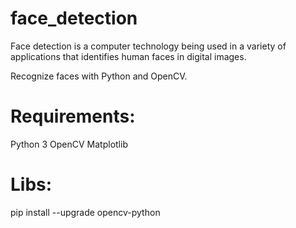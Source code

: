 # face_detection

Face detection is a computer technology being used in a variety of applications that identifies human faces in digital images.

Recognize faces with Python and OpenCV. 

# Requirements:

Python 3
OpenCV 
Matplotlib

# Libs:

pip install --upgrade opencv-python
